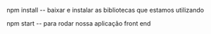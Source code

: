   npm install  -- baixar e instalar as bibliotecas que estamos utilizando
  
  npm start -- para rodar nossa aplicação front end
  
  